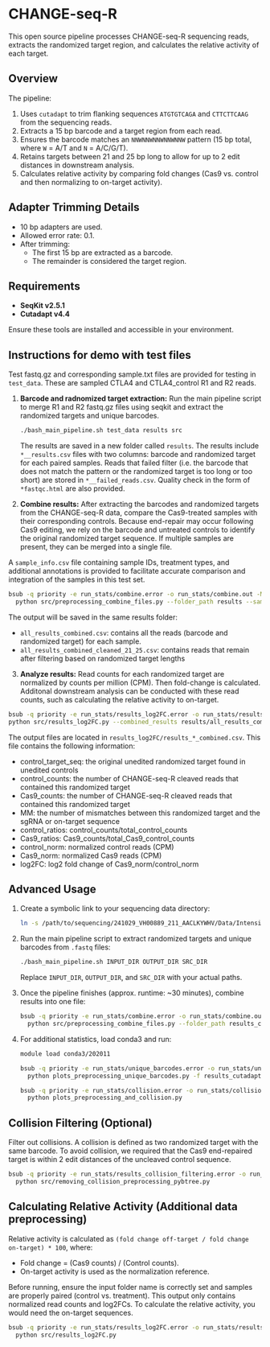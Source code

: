 # CHANGE-seq-R

This open source pipeline processes CHANGE-seq-R sequencing reads, extracts the randomized target region, and calculates the relative activity of each target.

## Overview

The pipeline:

1. Uses `cutadapt` to trim flanking sequences `ATGTGTCAGA` and `CTTCTTCAAG` from the sequencing reads.
2. Extracts a 15 bp barcode and a target region from each read.
3. Ensures the barcode matches an `NNWNNWNNWNNWNNW` pattern (15 bp total, where `W` = A/T and `N` = A/C/G/T).
4. Retains targets between 21 and 25 bp long to allow for up to 2 edit distances in downstream analysis.
5. Calculates relative activity by comparing fold changes (Cas9 vs. control and then normalizing to on-target activity).

## Adapter Trimming Details

- 10 bp adapters are used.
- Allowed error rate: 0.1.
- After trimming:
  - The first 15 bp are extracted as a barcode.
  - The remainder is considered the target region.
  
## Requirements

- **SeqKit v2.5.1**  
- **Cutadapt v4.4**

Ensure these tools are installed and accessible in your environment.

## Instructions for demo with test files
Test fastq.gz and corresponding sample.txt files are provided for testing in `test_data`. These are sampled CTLA4 and CTLA4_control R1 and R2 reads. 

1. **Barcode and radnomized target extraction:** Run the main pipeline script to merge R1 and R2 fastq.gz files using seqkit and extract the randomized targets and unique barcodes. 
   ```bash
   ./bash_main_pipeline.sh test_data results src
   ```
   The results are saved in a new folder called `results`. The results include `*__results.csv` files with two columns: barcode and randomized target for each paired samples. Reads that failed filter (i.e. the barcode that does not match the pattern or the randomized target is too long or too short) are stored in `*__failed_reads.csv`. Quality check in the form of `*fastqc.html` are also provided.

2. **Combine results:** After extracting the barcodes and randomized targets from the CHANGE-seq-R data, compare the Cas9-treated samples with their corresponding controls. Because end-repair may occur following Cas9 editing, we rely on the barcode and untreated controls to identify the original randomized target sequence. If multiple samples are present, they can be merged into a single file. 

  A `sample_info.csv` file containing sample IDs, treatment types, and additional annotations is provided to facilitate accurate comparison and integration of the samples in this test set.

   ```bash
   bsub -q priority -e run_stats/combine.error -o run_stats/combine.out -M 20000MB -n 1 \
     python src/preprocessing_combine_files.py --folder_path results --sample_info test_data/sample_info.csv
   ```

  The output will be saved in the same results folder: 
  - `all_results_combined.csv`: contains all the reads (barcode and randomized target) for each sample.
  - `all_results_combined_cleaned_21_25.csv`: contains reads that remain after filtering based on randomized target lengths

3. **Analyze results:** Read counts for each randomized target are normalized by counts per million (CPM). Then fold-change is calculated. Additonal downstream analysis can be conducted with these read counts, such as calculating the relative activity to on-target. 

  ```bash
  bsub -q priority -e run_stats/results_log2FC.error -o run_stats/results_log2FC.out -M 20000MB \
python src/results_log2FC.py --combined_results results/all_results_combined_cleaned_21_25.csv
  ```
  The output files are located in `results_log2FC/results_*_combined.csv`. This file contains the following information:
  - control_target_seq: the original unedited randomized target found in unedited controls
  - control_counts: the number of CHANGE-seq-R cleaved reads that contained this randomized target
  - Cas9_counts: the number of CHANGE-seq-R cleaved reads that contained this randomized target
  - MM: the number of mismatches between this randomized target and the sgRNA or on-target sequence
  - control_ratios: control_counts/total_control_counts
  - Cas9_ratios: Cas9_counts/total_Cas9_control_counts
  - control_norm: normalized control reads (CPM)
  - Cas9_norm: normalized Cas9 reads (CPM)
  - log2FC: log2 fold change of Cas9_norm/control_norm


## Advanced Usage

1. Create a symbolic link to your sequencing data directory:
   ```bash
   ln -s /path/to/sequencing/241029_VH00889_211_AACLKYWHV/Data/Intensities/BaseCalls ./241029_VH00889_211_AACLKYWHV
   ```

2. Run the main pipeline script to extract randomized targets and unique barcodes from `.fastq` files:
   ```bash
   ./bash_main_pipeline.sh INPUT_DIR OUTPUT_DIR SRC_DIR
   ```
   
   Replace `INPUT_DIR`, `OUTPUT_DIR`, and `SRC_DIR` with your actual paths.

3. Once the pipeline finishes (approx. runtime: ~30 minutes), combine results into one file:
   ```bash
   bsub -q priority -e run_stats/combine.error -o run_stats/combine.out -M 800000MB -n 1 \
     python src/preprocessing_combine_files.py --folder_path results_cutadaptv2 --sample_info sample_info.csv
   ```

4. For additional statistics, load conda3 and run:
   ```bash
   module load conda3/202011

   bsub -q priority -e run_stats/unique_barcodes.error -o run_stats/unique_barcodes.out -M 800000MB \
     python plots_preprocessing_unique_barcodes.py -f results_cutadaptv2/all_results_combined_cleaned_21_25.csv

   bsub -q priority -e run_stats/collision.error -o run_stats/collision.out -M 800000MB \
     python plots_preprocessing_and_collision.py
   ```

## Collision Filtering (Optional)

Filter out collisions. A collision is defined as two randomized target with the same barcode. To avoid collision, we required that the Cas9 end-repaired target is within 2 edit distances of the uncleaved control sequence.

```bash
bsub -q priority -e run_stats/results_collision_filtering.error -o run_stats/results_collision_filtering.out -M 800000MB \
  python src/removing_collision_preprocessing_pybtree.py
```

## Calculating Relative Activity (Additional data preprocessing)

Relative activity is calculated as `(fold change off-target / fold change on-target) * 100`, where:

- Fold change = (Cas9 counts) / (Control counts).
- On-target activity is used as the normalization reference.

Before running, ensure the input folder name is correctly set and samples are properly paired (control vs. treatment). This output only contains normalized read counts and log2FCs. To calculate the relative activity, you would need the on-target sequences. 

```bash
bsub -q priority -e run_stats/results_log2FC.error -o run_stats/results_log2FC.out -M 800000MB \
  python src/results_log2FC.py
```
